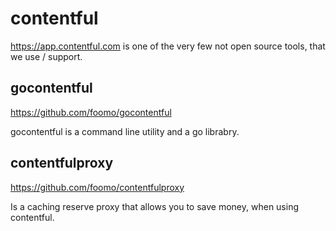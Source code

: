 # contentful

https://app.contentful.com is one of the very few not open source tools, that we use / support.

## gocontentful

https://github.com/foomo/gocontentful

gocontentful is a command line utility and a go librabry.

## contentfulproxy

https://github.com/foomo/contentfulproxy

Is a caching reserve proxy that allows you to save money, when using contentful.




